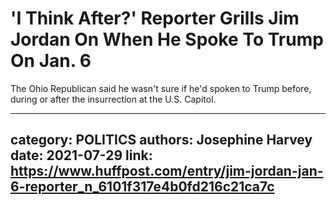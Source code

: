 # 'I Think After?' Reporter Grills Jim Jordan On When He Spoke To Trump On Jan. 6

The Ohio Republican said he wasn't sure if he'd spoken to Trump before, during or after the insurrection at the U.S. Capitol.

---
category: POLITICS
authors: Josephine Harvey
date: 2021-07-29
link: https://www.huffpost.com/entry/jim-jordan-jan-6-reporter_n_6101f317e4b0fd216c21ca7c
---
